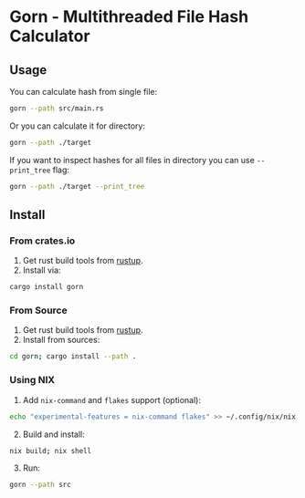 # Gorn - Multithreaded File Hash Calculator

## Usage

You can calculate hash from single file:

```sh
gorn --path src/main.rs
```

Or you can calculate it for directory:

```sh
gorn --path ./target
```

If you want to inspect hashes for all files in
directory you can use `--print_tree` flag:

```sh
gorn --path ./target --print_tree
```

## Install

### From crates.io

1. Get rust build tools from [rustup](rustup.rs).
2. Install via:

```sh
cargo install gorn
```

### From Source

1. Get rust build tools from [rustup](rustup.rs).
2. Install from sources:
```sh
cd gorn; cargo install --path .
```

### Using NIX

1. Add `nix-command` and `flakes` support (optional):

```sh
echo "experimental-features = nix-command flakes" >> ~/.config/nix/nix.conf
```

2. Build and install:

```sh
nix build; nix shell
```

3. Run:

```sh
gorn --path src
```